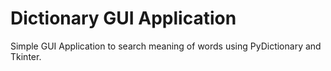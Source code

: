 # Dictionary GUI Application

Simple GUI Application to search meaning of words using PyDictionary and Tkinter.

